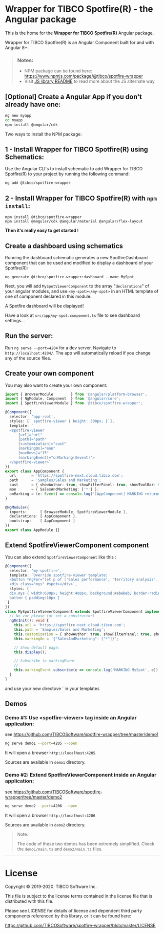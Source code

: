 # Wrapper for TIBCO Spotfire(R) - the Angular package

This is the home for the __Wrapper for TIBCO Spotfire(R)__ Angular package.


Wrapper for TIBCO Spotfire(R) is an Angular Component built for and with Angular 8+.

> ### Notes:
> * NPM package can be found here: https://www.npmjs.com/package/@tibco/spotfire-wrapper
> * Visit [JS library README](../../README.md) to read more about the JS alternate way.


## [Optional] Create a Angular App if you don't already have one:
```bash
ng new myapp
cd myapp
npm install @angular/cdk
```

Two ways to install the NPM package:
## 1 - Install Wrapper for TIBCO Spotfire(R) using Schematics:

Use the Angular CLI's to install schematic to add Wrapper for TIBCO Spotfire(R) to your project by running the following command:
```bash
ng add @tibco/spotfire-wrapper
```

## 2 - Install Wrapper for TIBCO Spotfire(R) with `npm install`:
```
npm install @tibco/spotfire-wrapper
npm install @angular/cdk @angular/material @angular/flex-layout
```

__Then it's really easy to get started !__


## Create a dashboard using schematics 

Running the dashboard schematic generates a new SpotfireDashboard component that can be used and modified to display a dashboard of your Spotfire(R):

```
ng generate @tibco/spotfire-wrapper:dashboard --name MySpot
```

Next, you will add `MySpotViewerComponent` to the array "`declarations`" of your angular modules, and use `<my-spot></my-spot>` in an HTML template of one of component declared in this module.

A Spotfire dashboard will be displayed!

Have a look at `src/app/my-spot.component.ts` file to see dashboard settings...

## Run the server:

Run `ng serve --port=4204` for a dev server. Navigate to `http://localhost:4204/`. The app will automatically reload if you change any of the source files.


## Create your own component

You may also want to create your own component:

```typescript
import { BrowserModule        } from '@angular/platform-browser';
import { NgModule, Component  } from '@angular/core';
import { SpotfireViewerModule } from '@tibco/spotfire-wrapper';

@Component({
  selector: 'app-root',
  styles: [` spotfire-viewer { height: 300px; }`],
  template: `
  <spotfire-viewer
      [url]="url"
      [path]="path"
      [customization]="cust"
      [markingOn]="mon"
      [maxRows]="15"
      (markingEvent)="onMarking($event)">
  </spotfire-viewer>`
})
export class AppComponent {
  url       = 'https://spotfire-next.cloud.tibco.com';
  path      = 'Samples/Sales and Marketing';
  cust      = { showAuthor: true, showFilterPanel: true, showToolBar: true };
  mon       = { SalesAndMarketing: ['*'] };
  onMarking = (e: Event) => console.log('[AppComponent] MARKING returns', e);
}

@NgModule({
  imports:      [ BrowserModule, SpotfireViewerModule ],
  declarations: [ AppComponent ],
  bootstrap:    [ AppComponent ]
})
export class AppModule {}
```


## Extend SpotfireViewerComponent component

You can also extend `SpotfireViewerComponent` like this : 

```typescript
@Component({
  selector: 'my-spotfire',
  template: `Override spotfire-viewer template:
  <button *ngFor="let p of ['Sales performance', 'Territory analysis', 'Effect of promotions']" (click)="openPage(p)">{{p}}</button>
  <div class="mys" #spot></div>`,
  styles: [`
  div.mys { width:600px; height:400px; background:#ebebeb; border-radius: 20px}
  button { padding:10px }
`]
})
class MySpotfireViewerComponent extends SpotfireViewerComponent implements OnInit {
  // No var please (or set a constructor)
  ngOnInit(): void {
    this.url = 'https://spotfire-next.cloud.tibco.com';
    this.path = 'Samples/Sales and Marketing';
    this.customization = { showAuthor: true, showFilterPanel: true, showToolBar: true } as SpotfireCustomization;
    this.markingOn = '{"SalesAndMarketing": ["*"]}';

    // Show default page:
    this.display();

    // Subscribe to markingEvent
    //
    this.markingEvent.subscribe(e => console.log('MARKING MySpot', e));
  }
}
```

and use your new directove <my-spotfire><my-spotifire>` in your templates

## Demos


### Demo #1: Use &lt;spotfire-viewer> tag inside an Angular application:

see  https://github.com/TIBCOSoftware/spotfire-wrapper/tree/master/demo1

```bash
ng serve demo1 --port=4205 --open
```

It will open a browser `http://localhost:4205`.

Sources are available in `demo1` directory.

### Demo #2: Extend SpotfireViewerComponent inside an Angular application:

see https://github.com/TIBCOSoftware/spotfire-wrapper/tree/master/demo2

```bash
ng serve demo2 --port=4206 --open
```

It will open a browser `http://localhost:4206`.

Sources are available in `demo2` directory.

> Note: 
> 
> The code of these two demos has been extremely simplified. Check the `demo1/main.ts` and `demo2/main.ts` files.

---


# License

  Copyright &copy; 2019-2020. TIBCO Software Inc.

  This file is subject to the license terms contained
  in the license file that is distributed with this file.

  Please see LICENSE for details of license and dependent third party components referenced by this library, or it can be found here:
                                                                                                                                                                                                                                                                                      
https://github.com/TIBCOSoftware/spotfire-wrapper/blob/master/LICENSE

